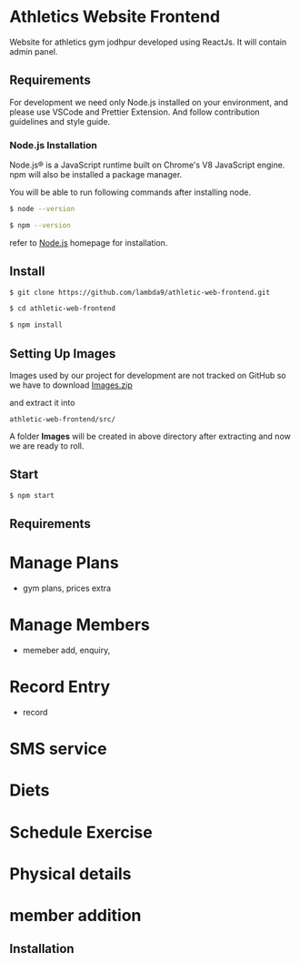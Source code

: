 # Athletics Website Frontend

Website for athletics gym jodhpur developed using ReactJs. It will contain admin panel.

## Requirements

For development we need only Node.js installed on your environment, and please use VSCode and
Prettier Extension. And follow contribution guidelines and style guide.

### Node.js Installation

Node.js® is a JavaScript runtime built on Chrome's V8 JavaScript engine.
npm will also be installed a package manager.

You will be able to run following commands after installing node.

```bash
$ node --version
```

```bash
$ npm --version
```

refer to [Node.js](https://nodejs.org/en/) homepage for installation.

## Install

```bash
$ git clone https://github.com/lambda9/athletic-web-frontend.git

$ cd athletic-web-frontend

$ npm install
```

## Setting Up Images

Images used by our project for development are not tracked on GitHub so we have to download [Images.zip](https://drive.google.com/file/d/15yt1hgyv09BtInrSWVAPmh8PCM6owWZv/view?usp=sharing)

and extract it into

`athletic-web-frontend/src/`

A folder **Images** will be created in above directory after extracting and now we are
ready to roll.

## Start

```bash
$ npm start
```

## Requirements

# Manage Plans

- gym plans, prices extra

# Manage Members

- memeber add, enquiry,

# Record Entry

- record

# SMS service

# Diets

# Schedule Exercise

# Physical details

# member addition

## Installation
